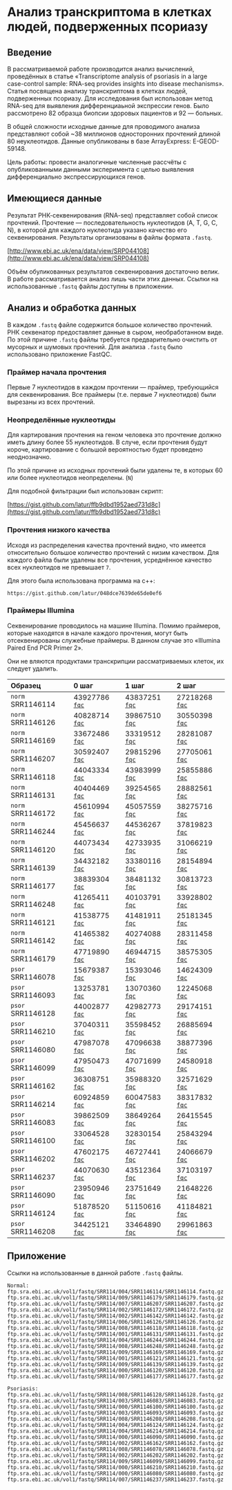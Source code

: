 # Анализ транскриптома в клетках людей, подверженных псориазу

## Введение

В рассматриваемой работе производится анализ вычислений, проведённых в статье 
«Transcriptome analysis of psoriasis in a large case-control sample: RNA-seq 
provides insights into disease mechanisms». Статья посвящена анализу 
транскриптома в клетках людей, подверженных псориазу. Для исследования был 
использован метод RNA-seq для выявления дифференциаьной экспрессии генов. Было 
рассмотрено 82 образца биопсии здоровых пациентов и 92 — больных.

В общей сложности исходные данные для проводимого анализа представляют собой 
~38 миллионов односторонних прочтений длиной 80 неуклеотидов. Данные 
опубликованы в базе ArrayExpress: E-GEOD-59148.

Цель работы: провести аналогичные численные рассчёты с опубликованными данными 
эксперимента с целью выявления дифференциально экспрессирующихся генов.


## Имеющиеся данные

Результат РНК-секвенирования (RNA-seq) представляет собой список прочтений.
Прочтение — последовательность нуклеотидов (A, T, G, C, N), в которой для 
каждого нуклеотида указано качество его секвенирования. Результаты организованы 
в файлы формата `.fastq`. 

[http://www.ebi.ac.uk/ena/data/view/SRP044108](http://www.ebi.ac.uk/ena/data/view/SRP044108)

Объём обуликованных результатов секвенирования достаточно велик. В работе 
рассматривается анализ лишь части этих данных. Ссылки на использованные 
`.fastq` файлы доступны в приложении.


## Анализ и обработка данных

В каждом `.fastq` файле содержится большое количество прочтений. РНК 
секвенатор предоставляет данные в сыром, необработанном виде. По этой причине 
`.fastq` файлы требуется предварительно очистить от мусорных и шумовых 
прочтений. Для анализа `.fastq` было использовано приложение FastQC.

### Праймер начала прочтения

Первые 7 нуклеотидов в каждом прочтении — праймер, требующийся для 
секвенирования. Все праймеры (т.е. первые 7 нуклеотидов) были вырезаны из всех 
прочтений.

### Неопределённые нуклеотиды

Для картирования прочтения на геном человека это прочтение должно иметь длину 
более 55 нуклеотидов. В случе, если прочтения будут короче, картирование с 
большой вероятностью будет проведено неоднозначно.

По этой причине из исходных прочтений были удалены те, в которых 60 или более 
нуклеотидов неопределены. (`N`)

Для подобной фильтрации был использован скрипт:

[https://gist.github.com/latur/ffb9dbd1952aed731d8c](https://gist.github.com/latur/ffb9dbd1952aed731d8c)

### Прочтения низкого качества

Исходя из распределения качества прочтений видно, что имеется относительно 
большое количество прочтений с низим качеством. Для каждого файла были 
удалены все прочтения, усреднённое качество всех нуклеотидов не превышает 
`7`.

Для этого была использована программа на c++:

`https://gist.github.com/latur/048dce7639de65de0ef6`

### Праймеры Illumina

Секвенирование проводилось на машине Illumina. Помимо праймеров, которые 
находятся в начале каждого прочтения, могут быть отсеквенированы служебные 
праймеры. В данном случае это «Illumina Paired End PCR Primer 2».

Они не вляются продуктами транскрипции рассматриваемых клеток, их следует 
удалить.


|Образец|0 шаг|1 шаг|2 шаг|
|:---|:---|:---|:---|
| `norm` SRR1146114 | 43927786 [`fqc`](http://dev.mazepa.us/bio/Psoriasis/S/SRR1146114_fastqc.html) | 43837251 [`fqc`](http://dev.mazepa.us/bio/Psoriasis/S.I/SRR1146114_fastqc.html) | 27218268 [`fqc`](http://dev.mazepa.us/bio/Psoriasis/S.II/SRR1146114_fastqc.html) | 
| `norm` SRR1146126 | 40828714 [`fqc`](http://dev.mazepa.us/bio/Psoriasis/S/SRR1146126_fastqc.html) | 39867510 [`fqc`](http://dev.mazepa.us/bio/Psoriasis/S.I/SRR1146126_fastqc.html) | 30550398 [`fqc`](http://dev.mazepa.us/bio/Psoriasis/S.II/SRR1146126_fastqc.html) | 
| `norm` SRR1146169 | 33672486 [`fqc`](http://dev.mazepa.us/bio/Psoriasis/S/SRR1146169_fastqc.html) | 33319512 [`fqc`](http://dev.mazepa.us/bio/Psoriasis/S.I/SRR1146169_fastqc.html) | 28281087 [`fqc`](http://dev.mazepa.us/bio/Psoriasis/S.II/SRR1146169_fastqc.html) | 
| `norm` SRR1146207 | 30592407 [`fqc`](http://dev.mazepa.us/bio/Psoriasis/S/SRR1146207_fastqc.html) | 29815296 [`fqc`](http://dev.mazepa.us/bio/Psoriasis/S.I/SRR1146207_fastqc.html) | 27705061 [`fqc`](http://dev.mazepa.us/bio/Psoriasis/S.II/SRR1146207_fastqc.html) | 
| `norm` SRR1146118 | 44043334 [`fqc`](http://dev.mazepa.us/bio/Psoriasis/S/SRR1146118_fastqc.html) | 43983999 [`fqc`](http://dev.mazepa.us/bio/Psoriasis/S.I/SRR1146118_fastqc.html) | 25855886 [`fqc`](http://dev.mazepa.us/bio/Psoriasis/S.II/SRR1146118_fastqc.html) | 
| `norm` SRR1146131 | 40404469 [`fqc`](http://dev.mazepa.us/bio/Psoriasis/S/SRR1146131_fastqc.html) | 39254565 [`fqc`](http://dev.mazepa.us/bio/Psoriasis/S.I/SRR1146131_fastqc.html) | 28882561 [`fqc`](http://dev.mazepa.us/bio/Psoriasis/S.II/SRR1146131_fastqc.html) | 
| `norm` SRR1146172 | 45610994 [`fqc`](http://dev.mazepa.us/bio/Psoriasis/S/SRR1146172_fastqc.html) | 45057559 [`fqc`](http://dev.mazepa.us/bio/Psoriasis/S.I/SRR1146172_fastqc.html) | 38275716 [`fqc`](http://dev.mazepa.us/bio/Psoriasis/S.II/SRR1146172_fastqc.html) | 
| `norm` SRR1146244 | 45456637 [`fqc`](http://dev.mazepa.us/bio/Psoriasis/S/SRR1146244_fastqc.html) | 44536267 [`fqc`](http://dev.mazepa.us/bio/Psoriasis/S.I/SRR1146244_fastqc.html) | 37819823 [`fqc`](http://dev.mazepa.us/bio/Psoriasis/S.II/SRR1146244_fastqc.html) | 
| `norm` SRR1146120 | 44073434 [`fqc`](http://dev.mazepa.us/bio/Psoriasis/S/SRR1146120_fastqc.html) | 42733935 [`fqc`](http://dev.mazepa.us/bio/Psoriasis/S.I/SRR1146120_fastqc.html) | 31066219 [`fqc`](http://dev.mazepa.us/bio/Psoriasis/S.II/SRR1146120_fastqc.html) | 
| `norm` SRR1146139 | 34432182 [`fqc`](http://dev.mazepa.us/bio/Psoriasis/S/SRR1146139_fastqc.html) | 33380116 [`fqc`](http://dev.mazepa.us/bio/Psoriasis/S.I/SRR1146139_fastqc.html) | 28154894 [`fqc`](http://dev.mazepa.us/bio/Psoriasis/S.II/SRR1146139_fastqc.html) | 
| `norm` SRR1146177 | 38839304 [`fqc`](http://dev.mazepa.us/bio/Psoriasis/S/SRR1146177_fastqc.html) | 38481132 [`fqc`](http://dev.mazepa.us/bio/Psoriasis/S.I/SRR1146177_fastqc.html) | 30813723 [`fqc`](http://dev.mazepa.us/bio/Psoriasis/S.II/SRR1146177_fastqc.html) | 
| `norm` SRR1146248 | 41265411 [`fqc`](http://dev.mazepa.us/bio/Psoriasis/S/SRR1146248_fastqc.html) | 40103791 [`fqc`](http://dev.mazepa.us/bio/Psoriasis/S.I/SRR1146248_fastqc.html) | 33928802 [`fqc`](http://dev.mazepa.us/bio/Psoriasis/S.II/SRR1146248_fastqc.html) | 
| `norm` SRR1146121 | 41538775 [`fqc`](http://dev.mazepa.us/bio/Psoriasis/S/SRR1146121_fastqc.html) | 41481911 [`fqc`](http://dev.mazepa.us/bio/Psoriasis/S.I/SRR1146121_fastqc.html) | 25181345 [`fqc`](http://dev.mazepa.us/bio/Psoriasis/S.II/SRR1146121_fastqc.html) | 
| `norm` SRR1146142 | 41465382 [`fqc`](http://dev.mazepa.us/bio/Psoriasis/S/SRR1146142_fastqc.html) | 40274088 [`fqc`](http://dev.mazepa.us/bio/Psoriasis/S.I/SRR1146142_fastqc.html) | 28311458 [`fqc`](http://dev.mazepa.us/bio/Psoriasis/S.II/SRR1146142_fastqc.html) | 
| `norm` SRR1146179 | 47719890 [`fqc`](http://dev.mazepa.us/bio/Psoriasis/S/SRR1146179_fastqc.html) | 46944715 [`fqc`](http://dev.mazepa.us/bio/Psoriasis/S.I/SRR1146179_fastqc.html) | 38575305 [`fqc`](http://dev.mazepa.us/bio/Psoriasis/S.II/SRR1146179_fastqc.html) | 
| `psor` SRR1146078 | 15679387 [`fqc`](http://dev.mazepa.us/bio/Psoriasis/S/SRR1146078_fastqc.html) | 15393046 [`fqc`](http://dev.mazepa.us/bio/Psoriasis/S.I/SRR1146078_fastqc.html) | 14624309 [`fqc`](http://dev.mazepa.us/bio/Psoriasis/S.II/SRR1146078_fastqc.html) | 
| `psor` SRR1146093 | 13253781 [`fqc`](http://dev.mazepa.us/bio/Psoriasis/S/SRR1146093_fastqc.html) | 13070360 [`fqc`](http://dev.mazepa.us/bio/Psoriasis/S.I/SRR1146093_fastqc.html) | 12245068 [`fqc`](http://dev.mazepa.us/bio/Psoriasis/S.II/SRR1146093_fastqc.html) | 
| `psor` SRR1146128 | 44002877 [`fqc`](http://dev.mazepa.us/bio/Psoriasis/S/SRR1146128_fastqc.html) | 42982773 [`fqc`](http://dev.mazepa.us/bio/Psoriasis/S.I/SRR1146128_fastqc.html) | 29174151 [`fqc`](http://dev.mazepa.us/bio/Psoriasis/S.II/SRR1146128_fastqc.html) | 
| `psor` SRR1146210 | 37040311 [`fqc`](http://dev.mazepa.us/bio/Psoriasis/S/SRR1146210_fastqc.html) | 35598452 [`fqc`](http://dev.mazepa.us/bio/Psoriasis/S.I/SRR1146210_fastqc.html) | 26885694 [`fqc`](http://dev.mazepa.us/bio/Psoriasis/S.II/SRR1146210_fastqc.html) | 
| `psor` SRR1146080 | 47987078 [`fqc`](http://dev.mazepa.us/bio/Psoriasis/S/SRR1146080_fastqc.html) | 47096638 [`fqc`](http://dev.mazepa.us/bio/Psoriasis/S.I/SRR1146080_fastqc.html) | 38877396 [`fqc`](http://dev.mazepa.us/bio/Psoriasis/S.II/SRR1146080_fastqc.html) | 
| `psor` SRR1146099 | 47950473 [`fqc`](http://dev.mazepa.us/bio/Psoriasis/S/SRR1146099_fastqc.html) | 47071699 [`fqc`](http://dev.mazepa.us/bio/Psoriasis/S.I/SRR1146099_fastqc.html) | 24580918 [`fqc`](http://dev.mazepa.us/bio/Psoriasis/S.II/SRR1146099_fastqc.html) | 
| `psor` SRR1146162 | 36308751 [`fqc`](http://dev.mazepa.us/bio/Psoriasis/S/SRR1146162_fastqc.html) | 35988320 [`fqc`](http://dev.mazepa.us/bio/Psoriasis/S.I/SRR1146162_fastqc.html) | 32571629 [`fqc`](http://dev.mazepa.us/bio/Psoriasis/S.II/SRR1146162_fastqc.html) | 
| `psor` SRR1146214 | 60924859 [`fqc`](http://dev.mazepa.us/bio/Psoriasis/S/SRR1146214_fastqc.html) | 60047583 [`fqc`](http://dev.mazepa.us/bio/Psoriasis/S.I/SRR1146214_fastqc.html) | 38317832 [`fqc`](http://dev.mazepa.us/bio/Psoriasis/S.II/SRR1146214_fastqc.html) | 
| `psor` SRR1146083 | 39862509 [`fqc`](http://dev.mazepa.us/bio/Psoriasis/S/SRR1146083_fastqc.html) | 38649264 [`fqc`](http://dev.mazepa.us/bio/Psoriasis/S.I/SRR1146083_fastqc.html) | 26415545 [`fqc`](http://dev.mazepa.us/bio/Psoriasis/S.II/SRR1146083_fastqc.html) | 
| `psor` SRR1146100 | 33064528 [`fqc`](http://dev.mazepa.us/bio/Psoriasis/S/SRR1146100_fastqc.html) | 32830154 [`fqc`](http://dev.mazepa.us/bio/Psoriasis/S.I/SRR1146100_fastqc.html) | 25843294 [`fqc`](http://dev.mazepa.us/bio/Psoriasis/S.II/SRR1146100_fastqc.html) | 
| `psor` SRR1146202 | 47602175 [`fqc`](http://dev.mazepa.us/bio/Psoriasis/S/SRR1146202_fastqc.html) | 46727441 [`fqc`](http://dev.mazepa.us/bio/Psoriasis/S.I/SRR1146202_fastqc.html) | 24066679 [`fqc`](http://dev.mazepa.us/bio/Psoriasis/S.II/SRR1146202_fastqc.html) | 
| `psor` SRR1146237 | 44070630 [`fqc`](http://dev.mazepa.us/bio/Psoriasis/S/SRR1146237_fastqc.html) | 43512364 [`fqc`](http://dev.mazepa.us/bio/Psoriasis/S.I/SRR1146237_fastqc.html) | 37103197 [`fqc`](http://dev.mazepa.us/bio/Psoriasis/S.II/SRR1146237_fastqc.html) | 
| `psor` SRR1146090 | 23950946 [`fqc`](http://dev.mazepa.us/bio/Psoriasis/S/SRR1146090_fastqc.html) | 23751649 [`fqc`](http://dev.mazepa.us/bio/Psoriasis/S.I/SRR1146090_fastqc.html) | 21648226 [`fqc`](http://dev.mazepa.us/bio/Psoriasis/S.II/SRR1146090_fastqc.html) | 
| `psor` SRR1146124 | 51878520 [`fqc`](http://dev.mazepa.us/bio/Psoriasis/S/SRR1146124_fastqc.html) | 51150616 [`fqc`](http://dev.mazepa.us/bio/Psoriasis/S.I/SRR1146124_fastqc.html) | 41184821 [`fqc`](http://dev.mazepa.us/bio/Psoriasis/S.II/SRR1146124_fastqc.html) | 
| `psor` SRR1146208 | 34425121 [`fqc`](http://dev.mazepa.us/bio/Psoriasis/S/SRR1146208_fastqc.html) | 33464890 [`fqc`](http://dev.mazepa.us/bio/Psoriasis/S.I/SRR1146208_fastqc.html) | 29961863 [`fqc`](http://dev.mazepa.us/bio/Psoriasis/S.II/SRR1146208_fastqc.html) | 


## Приложение

Ссылки на использованные в данной работе `.fastq` файлы.

~~~
Normal:
ftp.sra.ebi.ac.uk/vol1/fastq/SRR114/004/SRR1146114/SRR1146114.fastq.gz
ftp.sra.ebi.ac.uk/vol1/fastq/SRR114/009/SRR1146179/SRR1146179.fastq.gz
ftp.sra.ebi.ac.uk/vol1/fastq/SRR114/007/SRR1146207/SRR1146207.fastq.gz
ftp.sra.ebi.ac.uk/vol1/fastq/SRR114/002/SRR1146172/SRR1146172.fastq.gz
ftp.sra.ebi.ac.uk/vol1/fastq/SRR114/002/SRR1146142/SRR1146142.fastq.gz
ftp.sra.ebi.ac.uk/vol1/fastq/SRR114/006/SRR1146126/SRR1146126.fastq.gz
ftp.sra.ebi.ac.uk/vol1/fastq/SRR114/008/SRR1146118/SRR1146118.fastq.gz
ftp.sra.ebi.ac.uk/vol1/fastq/SRR114/001/SRR1146131/SRR1146131.fastq.gz
ftp.sra.ebi.ac.uk/vol1/fastq/SRR114/004/SRR1146244/SRR1146244.fastq.gz
ftp.sra.ebi.ac.uk/vol1/fastq/SRR114/008/SRR1146248/SRR1146248.fastq.gz
ftp.sra.ebi.ac.uk/vol1/fastq/SRR114/009/SRR1146169/SRR1146169.fastq.gz
ftp.sra.ebi.ac.uk/vol1/fastq/SRR114/001/SRR1146121/SRR1146121.fastq.gz
ftp.sra.ebi.ac.uk/vol1/fastq/SRR114/009/SRR1146139/SRR1146139.fastq.gz
ftp.sra.ebi.ac.uk/vol1/fastq/SRR114/000/SRR1146120/SRR1146120.fastq.gz
ftp.sra.ebi.ac.uk/vol1/fastq/SRR114/007/SRR1146177/SRR1146177.fastq.gz

Psoriasis:
ftp.sra.ebi.ac.uk/vol1/fastq/SRR114/008/SRR1146128/SRR1146128.fastq.gz
ftp.sra.ebi.ac.uk/vol1/fastq/SRR114/003/SRR1146083/SRR1146083.fastq.gz
ftp.sra.ebi.ac.uk/vol1/fastq/SRR114/000/SRR1146100/SRR1146100.fastq.gz
ftp.sra.ebi.ac.uk/vol1/fastq/SRR114/003/SRR1146093/SRR1146093.fastq.gz
ftp.sra.ebi.ac.uk/vol1/fastq/SRR114/008/SRR1146208/SRR1146208.fastq.gz
ftp.sra.ebi.ac.uk/vol1/fastq/SRR114/004/SRR1146124/SRR1146124.fastq.gz
ftp.sra.ebi.ac.uk/vol1/fastq/SRR114/004/SRR1146214/SRR1146214.fastq.gz
ftp.sra.ebi.ac.uk/vol1/fastq/SRR114/000/SRR1146090/SRR1146090.fastq.gz
ftp.sra.ebi.ac.uk/vol1/fastq/SRR114/002/SRR1146162/SRR1146162.fastq.gz
ftp.sra.ebi.ac.uk/vol1/fastq/SRR114/008/SRR1146078/SRR1146078.fastq.gz
ftp.sra.ebi.ac.uk/vol1/fastq/SRR114/002/SRR1146202/SRR1146202.fastq.gz
ftp.sra.ebi.ac.uk/vol1/fastq/SRR114/009/SRR1146099/SRR1146099.fastq.gz
ftp.sra.ebi.ac.uk/vol1/fastq/SRR114/000/SRR1146210/SRR1146210.fastq.gz
ftp.sra.ebi.ac.uk/vol1/fastq/SRR114/000/SRR1146080/SRR1146080.fastq.gz
ftp.sra.ebi.ac.uk/vol1/fastq/SRR114/007/SRR1146237/SRR1146237.fastq.gz
~~~

